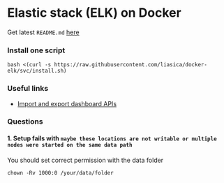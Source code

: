 # Elastic stack (ELK) on Docker

Get latest `README.md` [here](https://github.com/deviantony/docker-elk)

### Install one script

```shell
bash <(curl -s https://raw.githubusercontent.com/liasica/docker-elk/svc/install.sh)
```

### Useful links
- [Import and export dashboard APIs](https://www.elastic.co/guide/en/kibana/current/dashboard-api.html)

### Questions

#### 1. Setup fails with `maybe these locations are not writable or multiple nodes were started on the same data path`

You should set correct permission with the data folder
```
chown -Rv 1000:0 /your/data/folder
```